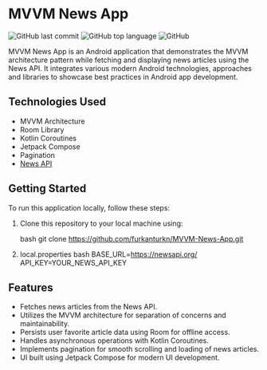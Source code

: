# MVVM News App

![GitHub last commit](https://img.shields.io/github/last-commit/furkanturkn/MVVM-News-App)
![GitHub top language](https://img.shields.io/github/languages/top/furkanturkn/MVVM-News-App)
![GitHub](https://img.shields.io/github/license/furkanturkn/MVVM-News-App)

MVVM News App is an Android application that demonstrates the MVVM architecture pattern while fetching and displaying news articles using the News API. It integrates various modern Android technologies, approaches and libraries to showcase best practices in Android app development.

## Technologies Used

- MVVM Architecture
- Room Library
- Kotlin Coroutines
- Jetpack Compose
- Pagination
- [News API](https://newsapi.org/docs/endpoints/)

## Getting Started

To run this application locally, follow these steps:

1. Clone this repository to your local machine using:

   bash
   git clone https://github.com/furkanturkn/MVVM-News-App.git
2. local.properties
    bash
    BASE_URL=https://newsapi.org/
    API_KEY=YOUR_NEWS_API_KEY
## Features
- Fetches news articles from the News API.
- Utilizes the MVVM architecture for separation of concerns and maintainability.
- Persists user favorite article data using Room for offline access.
- Handles asynchronous operations with Kotlin Coroutines.
- Implements pagination for smooth scrolling and loading of news articles.
- UI built using Jetpack Compose for modern UI development.
